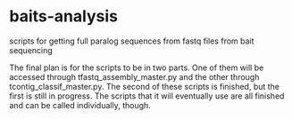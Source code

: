# baits-analysis
scripts for getting full paralog sequences from fastq files from bait sequencing

The final plan is for the scripts to be in two parts.  One of them will be accessed through tfastq_assembly_master.py and the other through tcontig_classif_master.py.  The second of these scripts is finished, but the first is still in progress.  The scripts that it will eventually use are all finished and can be called individually, though.

